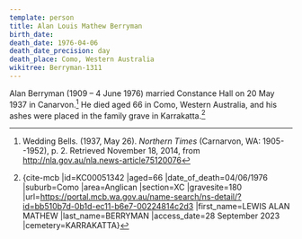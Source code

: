 ```yaml
---
template: person
title: Alan Louis Mathew Berryman
birth_date: 
death_date: 1976-04-06
death_date_precision: day
death_place: Como, Western Australia
wikitree: Berryman-1311
---
```


Alan Berryman (1909 – 4 June 1976) married Constance Hall on 20 May 1937 in Canarvon.[^ConnieWedding]
He died aged 66 in Como, Western Australia, and his ashes were placed in the family grave in Karrakatta.[^KC00051342]

[^KC00051342]: {cite-mcb |id=KC00051342 |aged=66 |date_of_death=04/06/1976 |suburb=Como |area=Anglican |section=XC |gravesite=180 |url=https://portal.mcb.wa.gov.au/name-search/ns-detail/?id=bb510b7d-0b1d-ec11-b6e7-00224814c2d3 |first_name=LEWIS ALAN MATHEW |last_name=BERRYMAN |access_date=28 September 2023 |cemetery=KARRAKATTA}

[^ConnieWedding]:
	Wedding Bells. (1937, May 26). *Northern Times* (Carnarvon, WA: 1905--1952), p. 2.
	Retrieved November 18, 2014, from http://nla.gov.au/nla.news-article75120076
